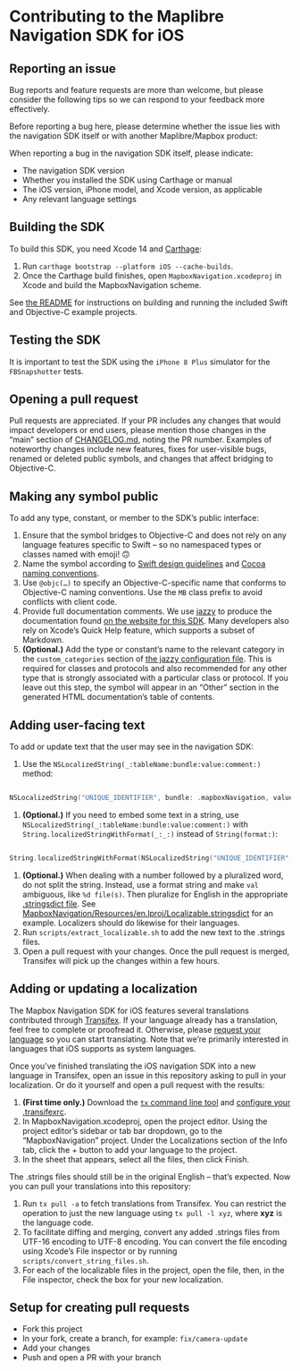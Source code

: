 # Contributing to the Maplibre Navigation SDK for iOS

## Reporting an issue

Bug reports and feature requests are more than welcome, but please consider the following tips so we can respond to your feedback more effectively.

Before reporting a bug here, please determine whether the issue lies with the navigation SDK itself or with another Maplibre/Mapbox product:

When reporting a bug in the navigation SDK itself, please indicate:

* The navigation SDK version
* Whether you installed the SDK using Carthage or manual
* The iOS version, iPhone model, and Xcode version, as applicable
* Any relevant language settings

## Building the SDK

To build this SDK, you need Xcode 14 and [Carthage](https://github.com/Carthage/Carthage/):

1. Run `carthage bootstrap --platform iOS --cache-builds`.
1. Once the Carthage build finishes, open `MapboxNavigation.xcodeproj` in Xcode and build the MapboxNavigation scheme.

See [the README](./README.md#running-the-example-project) for instructions on building and running the included Swift and Objective-C example projects.

## Testing the SDK

It is important to test the SDK using the `iPhone 8 Plus` simulator for the `FBSnapshotter` tests.

## Opening a pull request

Pull requests are appreciated. If your PR includes any changes that would impact developers or end users, please mention those changes in the “main” section of [CHANGELOG.md](CHANGELOG.md), noting the PR number. Examples of noteworthy changes include new features, fixes for user-visible bugs, renamed or deleted public symbols, and changes that affect bridging to Objective-C.

## Making any symbol public

To add any type, constant, or member to the SDK’s public interface:

1. Ensure that the symbol bridges to Objective-C and does not rely on any language features specific to Swift – so no namespaced types or classes named with emoji! 🙃
1. Name the symbol according to [Swift design guidelines](https://swift.org/documentation/api-design-guidelines/) and [Cocoa naming conventions](https://developer.apple.com/library/prerelease/content/documentation/Cocoa/Conceptual/CodingGuidelines/CodingGuidelines.html#//apple_ref/doc/uid/10000146i).
1. Use `@objc(…)` to specify an Objective-C-specific name that conforms to Objective-C naming conventions. Use the `MB` class prefix to avoid conflicts with client code.
1. Provide full documentation comments. We use [jazzy](https://github.com/realm/jazzy/) to produce the documentation found [on the website for this SDK](http://mapbox.com/mapbox-navigation-ios/navigation/). Many developers also rely on Xcode’s Quick Help feature, which supports a subset of Markdown.
1. __(Optional.)__ Add the type or constant’s name to the relevant category in the `custom_categories` section of [the jazzy configuration file](./docs/jazzy.yml). This is required for classes and protocols and also recommended for any other type that is strongly associated with a particular class or protocol. If you leave out this step, the symbol will appear in an “Other” section in the generated HTML documentation’s table of contents.

## Adding user-facing text

To add or update text that the user may see in the navigation SDK:

1. Use the `NSLocalizedString(_:tableName:bundle:value:comment:)` method:

```swift

NSLocalizedString("UNIQUE_IDENTIFIER", bundle: .mapboxNavigation, value: "What English speakers see", comment: "Where this text appears or how it is used")

```

1. __(Optional.)__ If you need to embed some text in a string, use `NSLocalizedString(_:tableName:bundle:value:comment:)` with `String.localizedStringWithFormat(_:_:)` instead of `String(format:)`:

```swift

String.localizedStringWithFormat(NSLocalizedString("UNIQUE_IDENTIFIER", bundle: .mapboxNavigation, value: "What English speakers see with %@ for each embedded string", comment: "Format string for a string with an embedded string; 1 = the first embedded string"), embeddedString)

```

1. __(Optional.)__ When dealing with a number followed by a pluralized word, do not split the string. Instead, use a format string and make `val` ambiguous, like `%d file(s)`. Then pluralize for English in the appropriate [.stringsdict file](https://developer.apple.com/library/ios/documentation/MacOSX/Conceptual/BPInternational/StringsdictFileFormat/StringsdictFileFormat.html). See [MapboxNavigation/Resources/en.lproj/Localizable.stringsdict](MapboxNavigation/Resources/en.lproj/Localizable.stringsdict) for an example. Localizers should do likewise for their languages.
1. Run `scripts/extract_localizable.sh` to add the new text to the .strings files.
1. Open a pull request with your changes. Once the pull request is merged, Transifex will pick up the changes within a few hours.

## Adding or updating a localization

The Mapbox Navigation SDK for iOS features several translations contributed through [Transifex](https://www.transifex.com/mapbox/mapbox-navigation-ios/). If your language already has a translation, feel free to complete or proofread it. Otherwise, please [request your language](https://www.transifex.com/mapbox/mapbox-navigation-ios/) so you can start translating. Note that we’re primarily interested in languages that iOS supports as system languages.

Once you’ve finished translating the iOS navigation SDK into a new language in Transifex, open an issue in this repository asking to pull in your localization. Or do it yourself and open a pull request with the results:

1. __(First time only.)__ Download the [`tx` command line tool](https://docs.transifex.com/client/installing-the-client) and [configure your .transifexrc](https://docs.transifex.com/client/client-configuration).
1. In MapboxNavigation.xcodeproj, open the project editor. Using the project editor’s sidebar or tab bar dropdown, go to the “MapboxNavigation” project. Under the Localizations section of the Info tab, click the + button to add your language to the project.
1. In the sheet that appears, select all the files, then click Finish.

The .strings files should still be in the original English – that’s expected. Now you can pull your translations into this repository:

1. Run `tx pull -a` to fetch translations from Transifex. You can restrict the operation to just the new language using `tx pull -l xyz`, where __xyz__ is the language code.
2. To facilitate diffing and merging, convert any added .strings files from UTF-16 encoding to UTF-8 encoding. You can convert the file encoding using Xcode’s File inspector or by running `scripts/convert_string_files.sh`.
3. For each of the localizable files in the project, open the file, then, in the File inspector, check the box for your new localization.

## Setup for creating pull requests

- Fork this project
- In your fork, create a branch, for example: `fix/camera-update`
- Add your changes
- Push and open a PR with your branch
